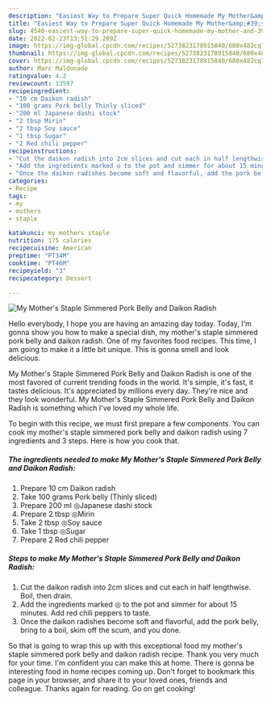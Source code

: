 ```yaml
---
description: "Easiest Way to Prepare Super Quick Homemade My Mother&amp;#39;s Staple Simmered Pork Belly and Daikon Radish"
title: "Easiest Way to Prepare Super Quick Homemade My Mother&amp;#39;s Staple Simmered Pork Belly and Daikon Radish"
slug: 4540-easiest-way-to-prepare-super-quick-homemade-my-mother-and-39-s-staple-simmered-pork-belly-and-daikon-radish
date: 2022-02-23T13:51:29.209Z
image: https://img-global.cpcdn.com/recipes/5273823178915840/680x482cq70/my-mothers-staple-simmered-pork-belly-and-daikon-radish-recipe-main-photo.jpg
thumbnail: https://img-global.cpcdn.com/recipes/5273823178915840/680x482cq70/my-mothers-staple-simmered-pork-belly-and-daikon-radish-recipe-main-photo.jpg
cover: https://img-global.cpcdn.com/recipes/5273823178915840/680x482cq70/my-mothers-staple-simmered-pork-belly-and-daikon-radish-recipe-main-photo.jpg
author: Marc Maldonado
ratingvalue: 4.2
reviewcount: 13597
recipeingredient:
- "10 cm Daikon radish"
- "100 grams Pork belly Thinly sliced"
- "200 ml Japanese dashi stock"
- "2 tbsp Mirin"
- "2 tbsp Soy sauce"
- "1 tbsp Sugar"
- "2 Red chili pepper"
recipeinstructions:
- "Cut the daikon radish into 2cm slices and cut each in half lengthwise. Boil, then drain."
- "Add the ingredients marked ◎ to the pot and simmer for about 15 minutes. Add red chili peppers to taste."
- "Once the daikon radishes become soft and flavorful, add the pork belly, bring to a boil, skim off the scum, and you done."
categories:
- Recipe
tags:
- my
- mothers
- staple

katakunci: my mothers staple 
nutrition: 175 calories
recipecuisine: American
preptime: "PT34M"
cooktime: "PT46M"
recipeyield: "3"
recipecategory: Dessert

---
```



![My Mother&#39;s Staple Simmered Pork Belly and Daikon Radish](https://img-global.cpcdn.com/recipes/5273823178915840/680x482cq70/my-mothers-staple-simmered-pork-belly-and-daikon-radish-recipe-main-photo.jpg)

Hello everybody, I hope you are having an amazing day today. Today, I'm gonna show you how to make a special dish, my mother&#39;s staple simmered pork belly and daikon radish. One of my favorites food recipes. This time, I am going to make it a little bit unique. This is gonna smell and look delicious.

My Mother&#39;s Staple Simmered Pork Belly and Daikon Radish is one of the most favored of current trending foods in the world. It's simple, it's fast, it tastes delicious. It's appreciated by millions every day. They're nice and they look wonderful. My Mother&#39;s Staple Simmered Pork Belly and Daikon Radish is something which I've loved my whole life.




To begin with this recipe, we must first prepare a few components. You can cook my mother&#39;s staple simmered pork belly and daikon radish using 7 ingredients and 3 steps. Here is how you cook that.

<!--inarticleads1-->

##### The ingredients needed to make My Mother&#39;s Staple Simmered Pork Belly and Daikon Radish:

1. Prepare 10 cm Daikon radish
1. Take 100 grams Pork belly (Thinly sliced)
1. Prepare 200 ml ◎Japanese dashi stock
1. Prepare 2 tbsp ◎Mirin
1. Take 2 tbsp ◎Soy sauce
1. Take 1 tbsp ◎Sugar
1. Prepare 2 Red chili pepper




<!--inarticleads2-->

##### Steps to make My Mother&#39;s Staple Simmered Pork Belly and Daikon Radish:

1. Cut the daikon radish into 2cm slices and cut each in half lengthwise. Boil, then drain.
1. Add the ingredients marked ◎ to the pot and simmer for about 15 minutes. Add red chili peppers to taste.
1. Once the daikon radishes become soft and flavorful, add the pork belly, bring to a boil, skim off the scum, and you done.




So that is going to wrap this up with this exceptional food my mother&#39;s staple simmered pork belly and daikon radish recipe. Thank you very much for your time. I'm confident you can make this at home. There is gonna be interesting food in home recipes coming up. Don't forget to bookmark this page in your browser, and share it to your loved ones, friends and colleague. Thanks again for reading. Go on get cooking!
